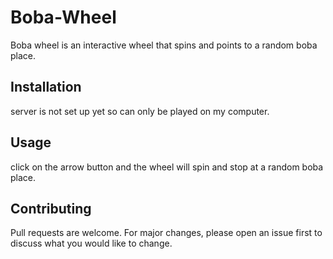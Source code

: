 # Boba-Wheel
Boba wheel is an interactive wheel that spins and points to a random boba place.

## Installation
server is not set up yet so can only be played on my computer.

## Usage
click on the arrow button and the wheel will spin and stop at a random boba place.

## Contributing
Pull requests are welcome. For major changes, please open an issue first to discuss what you would like to change.
